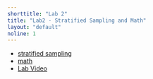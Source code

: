 ```yaml
---
shorttitle: "Lab 2"
title: "Lab2 - Stratified Sampling and Math"
layout: "default"
noline: 1
---
```


- [stratified sampling](../wiki/stratified.html)
- [math](../wiki/Lab2.html)
- [Lab Video](https://matterhorn.dce.harvard.edu/engage/player/watch.html?id=03b49382-125a-4002-9346-ff79f13ff201)
